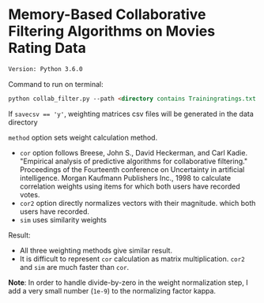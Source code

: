 # Memory-Based Collaborative Filtering Algorithms on Movies Rating Data

```html
Version: Python 3.6.0 
```

Command to run on terminal:

```html
python collab_filter.py --path <directory contains Trainingratings.txt and Testingratings.txt > --method <'all'(default), 'cor', 'sim'> --savecsv <'y', 'n'(default)>
```

If `savecsv == 'y'`,  weighting matrices csv files will be generated in the data directory 

`method` option sets weight calculation method.
- `cor` option follows Breese, John S., David Heckerman, and Carl Kadie. "Empirical analysis of predictive algorithms for collaborative filtering." Proceedings of the Fourteenth conference on Uncertainty in artificial intelligence. Morgan Kaufmann Publishers Inc., 1998 to calculate correlation weights using items for which both users have recorded votes. 
- `cor2` option directly normalizes vectors with their magnitude.
which both users have recorded. 
- `sim` uses similarity weights

Result:

- All three weighting methods give similar result.
- It is difficult to represent `cor` calculation as matrix multiplication. `cor2` and `sim` are much faster than `cor`. 

__Note__: In order to handle divide-by-zero in the weight normalization step, I add a very small number (`1e-9`) to the normalizing factor kappa. 
